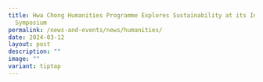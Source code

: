 ```yaml
---
title: Hwa Chong Humanities Programme Explores Sustainability at its Inaugural
  Symposium
permalink: /news-and-events/news/humanities/
date: 2024-03-12
layout: post
description: ""
image: ""
variant: tiptap
---
```

